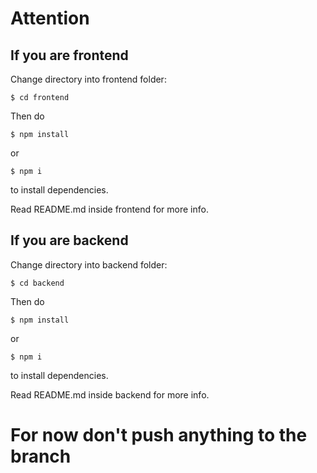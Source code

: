 # Attention

## If you are frontend

Change directory into frontend folder:

``` 
$ cd frontend
```

Then do 
``` 
$ npm install 
``` 
or 
``` 
$ npm i 
``` 
to install dependencies.

Read README.md inside frontend for more info.

## If you are backend

Change directory into backend folder:

```
$ cd backend
```
Then do 
```
$ npm install
``` 
or 
``` 
$ npm i 
``` 
to install dependencies.

Read README.md inside backend for more info.

# For now don't push anything to the branch
